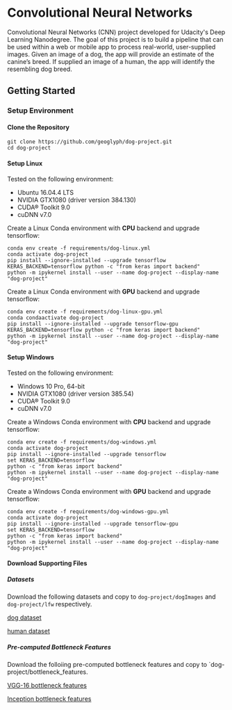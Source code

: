 # Convolutional Neural Networks

Convolutional Neural Networks (CNN) project developed for Udacity's Deep Learning Nanodegree. The goal of this project is to build a pipeline that can be used within a web or mobile app to process real-world, user-supplied images. Given an image of a dog, the app will provide an estimate of the canine’s breed. If supplied an image of a human, the app will identify the resembling dog breed.

## Getting Started

### Setup Environment

#### Clone the Repository

``` batch
git clone https://github.com/geoglyph/dog-project.git
cd dog-project
```

#### Setup Linux

Tested on the following environment:

- Ubuntu 16.04.4 LTS
- NVIDIA GTX1080 (driver version 384.130)
- CUDA® Toolkit 9.0
- cuDNN v7.0

Create a Linux Conda environment with **CPU** backend and upgrade tensorflow:

``` batch
conda env create -f requirements/dog-linux.yml
conda activate dog-project
pip install --ignore-installed --upgrade tensorflow
KERAS_BACKEND=tensorflow python -c "from keras import backend"
python -m ipykernel install --user --name dog-project --display-name "dog-project"
 ```

Create a Linux Conda environment with **GPU** backend and upgrade tensorflow:

``` batch
conda env create -f requirements/dog-linux-gpu.yml
conda condaactivate dog-project
pip install --ignore-installed --upgrade tensorflow-gpu
KERAS_BACKEND=tensorflow python -c "from keras import backend"
python -m ipykernel install --user --name dog-project --display-name "dog-project"
```

#### Setup Windows

Tested on the following environment:

- Windows 10 Pro, 64-bit
- NVIDIA GTX1080 (driver version 385.54)
- CUDA® Toolkit 9.0
- cuDNN v7.0

Create a Windows Conda environment with **CPU** backend and upgrade tensorflow:

``` batch
conda env create -f requirements/dog-windows.yml
conda activate dog-project
pip install --ignore-installed --upgrade tensorflow
set KERAS_BACKEND=tensorflow
python -c "from keras import backend"
python -m ipykernel install --user --name dog-project --display-name "dog-project"
 ```

Create a Windows Conda environment with **GPU** backend and upgrade tensorflow:

``` batch
conda env create -f requirements/dog-windows-gpu.yml
conda activate dog-project
pip install --ignore-installed --upgrade tensorflow-gpu
set KERAS_BACKEND=tensorflow
python -c "from keras import backend"
python -m ipykernel install --user --name dog-project --display-name "dog-project"
```

#### Download Supporting Files
##### Datasets

Download the following datasets and copy to `dog-project/dogImages` and `dog-project/lfw` respectively.

[dog dataset](https://s3-us-west-1.amazonaws.com/udacity-aind/dog-project/dogImages.zip)

[human dataset](https://s3-us-west-1.amazonaws.com/udacity-aind/dog-project/lfw.zip)

##### Pre-computed Bottleneck Features

Download the folloiing pre-computed bottleneck features and copy to `dog-project/bottleneck_features.

[VGG-16 bottleneck features](https://s3-us-west-1.amazonaws.com/udacity-aind/dog-project/DogVGG16Data.npz)

[Inception bottleneck features](https://s3-us-west-1.amazonaws.com/udacity-aind/dog-project/DogInceptionV3Data.npz)
